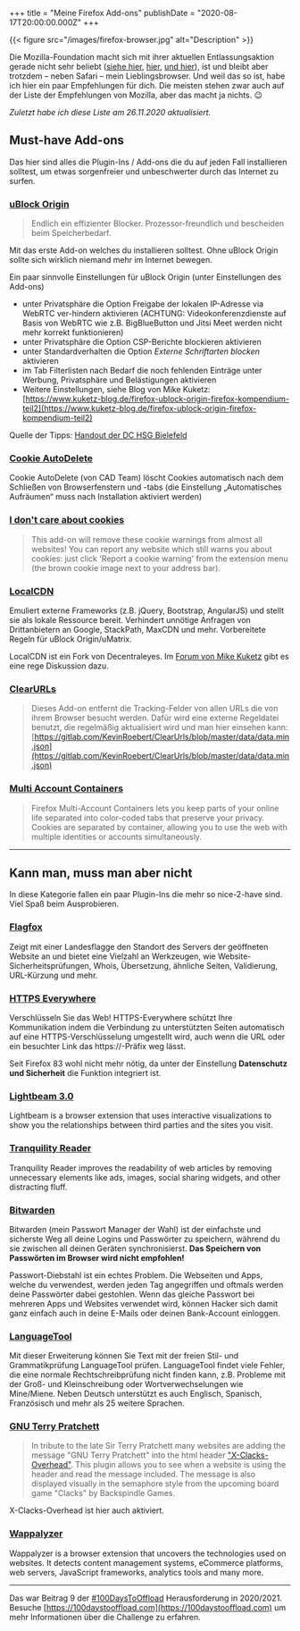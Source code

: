 +++
title = "Meine Firefox Add-ons"
publishDate = "2020-08-17T20:00:00.000Z"
+++

{{< figure src="/images/firefox-browser.jpg" alt="Description" >}}

Die Mozilla-Foundation macht sich mit ihrer aktuellen Entlassungsaktion gerade nicht sehr beliebt ([siehe hier](https://blog.fefe.de/?ts=a1c8b564), [hier](https://blog.fefe.de/?ts=a1cd1f2c), [und hier](https://blog.fefe.de/?ts=a1cd056a)), ist und bleibt aber trotzdem – neben Safari – mein Lieblingsbrowser. Und weil das so ist, habe ich hier ein paar Empfehlungen für dich. Die meisten stehen zwar auch auf der Liste der Empfehlungen von Mozilla, aber das macht ja nichts. 😉

*Zuletzt habe ich diese Liste am 26.11.2020 aktualisiert.*

## Must-have Add-ons

Das hier sind alles die Plugin-Ins / Add-ons die du auf jeden Fall installieren solltest, um etwas sorgenfreier und unbeschwerter durch das Internet zu surfen.

### [uBlock Origin](https://addons.mozilla.org/de/firefox/addon/ublock-origin/)

> Endlich ein effizienter Blocker. Prozessor-freundlich und bescheiden beim Speicherbedarf.

Mit das erste Add-on welches du installieren solltest. Ohne uBlock Origin sollte sich wirklich niemand mehr im Internet bewegen.

Ein paar sinnvolle Einstellungen für uBlock Origin (unter Einstellungen des Add-ons)

- unter Privatsphäre die Option Freigabe der lokalen IP-Adresse via WebRTC ver-hindern aktivieren (ACHTUNG: Videokonferenzdienste auf Basis von WebRTC wie z.B. BigBlueButton und Jitsi Meet werden nicht mehr korrekt funktionieren)
- unter Privatsphäre die Option CSP-Berichte blockieren aktivieren
- unter Standardverhalten die Option *Externe Schriftarten blocken* aktivieren
- im Tab Filterlisten nach Bedarf die noch fehlenden Einträge unter Werbung, Privatsphäre und Belästigungen aktivieren 
- Weitere Einstellungen, siehe Blog von Mike Kuketz: [https://www.kuketz-blog.de/firefox-ublock-origin-firefox-kompendium-teil2](https://www.kuketz-blog.de/firefox-ublock-origin-firefox-kompendium-teil2)

Quelle der Tipps: [Handout der DC HSG Bielefeld](https://digitalcourage.de/sites/default/files/2020-11/cp_handout_Browser_v5.1.pdf)

### [Cookie AutoDelete](https://addons.mozilla.org/de/firefox/addon/cookie-autodelete/)

Cookie AutoDelete (von CAD Team) löscht Cookies automatisch nach dem Schließen von Browserfenstern und -tabs (die Einstellung „Automatisches Aufräumen“ muss nach Installation aktiviert werden)

### [I don't care about cookies](https://addons.mozilla.org/de/firefox/addon/i-dont-care-about-cookies/)

> This add-on will remove these cookie warnings from almost all websites! You can report any website which still warns you about cookies: just click 'Report a cookie warning' from the extension menu (the brown cookie image next to your address bar).


### [LocalCDN](https://addons.mozilla.org/de/firefox/addon/localcdn-fork-of-decentraleyes/)

Emuliert externe Frameworks (z.B. jQuery, Bootstrap, AngularJS) und stellt sie als lokale Ressource bereit. Verhindert unnötige Anfragen von Drittanbietern an Google, StackPath, MaxCDN und mehr. Vorbereitete Regeln für uBlock Origin/uMatrix.

LocalCDN ist ein Fork von Decentraleyes. Im [Forum von Mike Kuketz](https://forum.kuketz-blog.de/viewtopic.php?p=64425#p64425) gibt es eine rege Diskussion dazu. 

### [ClearURLs](https://addons.mozilla.org/de/firefox/addon/clearurls/)

> Dieses Add-on entfernt die Tracking-Felder von allen URLs die von ihrem Browser besucht werden. Dafür wird eine externe Regeldatei benutzt, die regelmäßig aktualisiert wird und man hier einsehen kann: [https://gitlab.com/KevinRoebert/ClearUrls/blob/master/data/data.min.json](https://gitlab.com/KevinRoebert/ClearUrls/blob/master/data/data.min.json)

### [Multi Account Containers](https://addons.mozilla.org/de/firefox/addon/multi-account-containers/)

> Firefox Multi-Account Containers lets you keep parts of your online life separated into color-coded tabs that preserve your privacy. Cookies are separated by container, allowing you to use the web with multiple identities or accounts simultaneously.

---

## Kann man, muss man aber nicht

In diese Kategorie fallen ein paar Plugin-Ins die mehr so nice-2-have sind. Viel Spaß beim Ausprobieren. 

### [Flagfox](https://addons.mozilla.org/de/firefox/addon/flagfox/)

Zeigt mit einer Landesflagge den Standort des Servers der geöffneten Website an und bietet eine Vielzahl an Werkzeugen, wie Website-Sicherheitsprüfungen, Whois, Übersetzung, ähnliche Seiten, Validierung, URL-Kürzung und mehr.

### [HTTPS Everywhere](https://addons.mozilla.org/de/firefox/addon/https-everywhere/)

Verschlüsseln Sie das Web! HTTPS-Everywhere schützt Ihre Kommunikation indem die Verbindung zu unterstützten Seiten automatisch auf eine HTTPS-Verschlüsselung umgestellt wird, auch wenn die URL oder ein besuchter Link das https://-Präfix weg lässt.

Seit Firefox 83 wohl nicht mehr nötig, da unter der Einstellung **Datenschutz und Sicherheit** die Funktion integriert ist.


### [Lightbeam 3.0](https://addons.mozilla.org/de/firefox/addon/lightbeam-3-0/)

Lightbeam is a browser extension that uses interactive visualizations to show you the relationships between third parties and the sites you visit.

### [Tranquility Reader](https://addons.mozilla.org/de/firefox/addon/tranquility-1/)

Tranquility Reader improves the readability of web articles by removing unnecessary elements like ads, images, social sharing widgets, and other distracting fluff.

### [Bitwarden](https://addons.mozilla.org/de/firefox/addon/bitwarden-password-manager/)

Bitwarden (mein Passwort Manager der Wahl) ist der einfachste und sicherste Weg all deine Logins und Passwörter zu speichern, während du sie zwischen all deinen Geräten synchronisierst. **Das Speichern von Passwörten im Browser wird nicht empfohlen!**

Passwort-Diebstahl ist ein echtes Problem. Die Webseiten und Apps, welche du verwendest, werden jeden Tag angegriffen und oftmals werden deine Passwörter dabei gestohlen. Wenn das gleiche Passwort bei mehreren Apps und Websites verwendet wird, können Hacker sich damit ganz einfach auch in deine E-Mails oder deinen Bank-Account einloggen.

### [LanguageTool](https://addons.mozilla.org/de/firefox/addon/languagetool/)

Mit dieser Erweiterung können Sie Text mit der freien Stil- und Grammatikprüfung LanguageTool prüfen. LanguageTool findet viele Fehler, die eine normale Rechtschreibprüfung nicht finden kann, z.B. Probleme mit der Groß- und Kleinschreibung oder Wortverwechselungen wie Mine/Miene. Neben Deutsch unterstützt es auch Englisch, Spanisch, Französisch und mehr als 25 weitere Sprachen.

### [GNU Terry Pratchett](https://addons.mozilla.org/de/firefox/addon/gnu_terry_pratchett/)

> In tribute to the late Sir Terry Pratchett many websites are adding the message "GNU Terry Pratchett" into the html header ["X-Clacks-Overhead"](http://www.gnuterrypratchett.com/). This plugin allows you to see when a website is using the header and read the message included. The message is also displayed visually in the semaphore style from the upcoming board game "Clacks" by Backspindle Games.

X-Clacks-Overhead ist hier auch aktiviert.

### [Wappalyzer](https://addons.mozilla.org/en-US/firefox/addon/wappalyzer/)

Wappalyzer is a browser extension that uncovers the technologies used on websites. It detects content management systems, eCommerce platforms, web servers, JavaScript frameworks, analytics tools and many more.

---

Das war Beitrag 9 der [#100DaysToOffload](/tag:100DaysToOffload) Herausforderung in 2020/2021. Besuche [https://100daystooffload.com](https://100daystooffload.com) um mehr Informationen über die Challenge zu erfahren.
